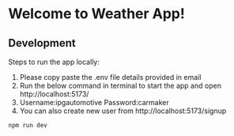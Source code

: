 # Welcome to Weather App!

## Development

Steps to run the app locally:
1. Please copy paste the .env file details provided in email 
2. Run the below command in terminal to start the app and open http://localhost:5173/
3. Username:ipgautomotive   Password:carmaker
4. You can also create new user from http://localhost:5173/signup

```shellscript
npm run dev
```